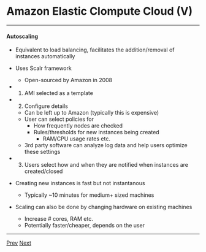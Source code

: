 # Amazon Elastic Clompute Cloud (V)

***
#### Autoscaling
* Equivalent to load balancing, facilitates the addition/removal of instances automatically
* Uses Scalr framework
	* Open-sourced by Amazon in 2008

* 1) AMI selected as a template
* 2) Configure details
	* Can be left up to Amazon (typically this is expensive)
	* User can select policies for
		* How frequently nodes are checked
		* Rules/thresholds for new instances being created
			* RAM/CPU usage rates etc.
	* 3rd party software can analyze log data and help users optimize these settings
		
* 3) Users select how and when they are notified when instances are created/closed

* Creating new instances is fast but not instantanous
	* Typically ~10 minutes for medium+ sized machines
* Scaling can also be done by changing hardware on existing machines
	* Increase # cores, RAM etc.
	* Potentially faster/cheaper, depends on the user


***


[Prev](https://github.com/AustinCerny/CSCI582_Presentation4/blob/master/slide18.md)
[Next](https://github.com/AustinCerny/CSCI582_Presentation4/blob/master/slide20.md)
